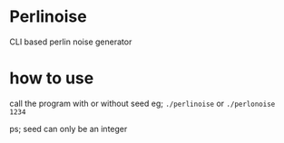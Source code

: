 # Perlinoise
CLI based perlin noise generator


# how to use
call the program with or without seed
eg; `./perlinoise` or `./perlonoise 1234`

ps; seed can only be an integer 
